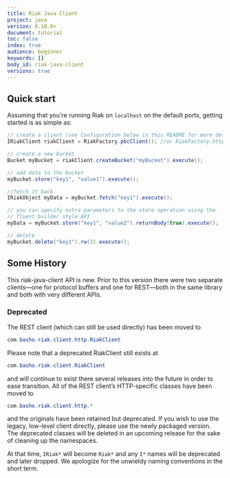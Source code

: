 ```yaml
---
title: Riak Java Client
project: java
version: 0.10.0+
document: tutorial
toc: false
index: true
audience: beginner
keywords: []
body_id: riak-java-client
versions: true
---
```


## Quick start

Assuming that you're running Riak on `localhost` on the default ports, getting started is as simple as:

```java
// create a client (see Configuration below in this README for more details)
IRiakClient riakClient = RiakFactory.pbcClient(); //or RiakFactory.httpClient();

// create a new bucket
Bucket myBucket = riakClient.createBucket("myBucket").execute();

// add data to the bucket
myBucket.store("key1", "value1").execute();

//fetch it back
IRiakObject myData = myBucket.fetch("key1").execute();

// you can specify extra parameters to the store operation using the
// fluent builder style API
myData = myBucket.store("key1", "value2").returnBody(true).execute();

// delete
myBucket.delete("key1").rw(3).execute();
```

## Some History

This riak-java-client API is new. Prior to this version there were two separate clients&mdash;one for protocol buffers and one for REST&mdash;both in the same library and both with very different APIs.

### Deprecated

The REST client (which can still be used directly) has been moved to

```java
com.basho.riak.client.http.RiakClient
```

Please note that a deprecated RiakClient still exists at

```java
com.basho.riak.client.RiakClient
```

and will continue to exist there several releases into the future in order to ease transition. All of the REST client’s HTTP-specific classes have been moved to

```java
com.basho.riak.client.http.*
```

and the originals have been retained but deprecated. If you wish to use the legacy, low-level client directly, please use the newly packaged version. The deprecated classes will be deleted in an upcoming release for the sake of cleaning up the namespaces.

At that time, `IRiak*` will become `Riak*` and any `I*` names will be deprecated and later dropped. We apologize for the unwieldy naming conventions in the short term.
